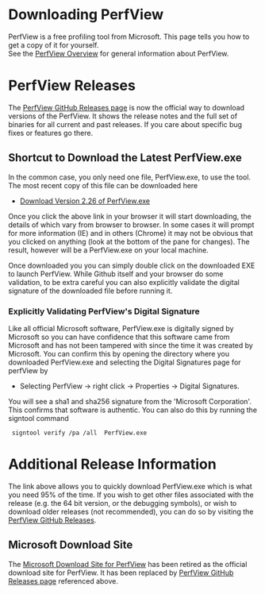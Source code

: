 # Downloading PerfView 

PerfView is a free profiling tool from Microsoft.   This page tells you how to get a copy of it for yourself.  
See the [PerfView Overview](https://github.com/Microsoft/perfview#perfview-overview) for general information
about PerfView.   

# PerfView Releases

The [PerfView GitHub Releases page](https://github.com/Microsoft/perfview/releases) is now the official 
way to download versions of the PerfView.
It shows the release notes and the full set of binaries for all current and past releases.  If you
care about specific bug fixes or features go there.  

## Shortcut to Download the Latest PerfView.exe

In the common case, you only need one file, PerfView.exe, to use the tool.  The most recent copy of
this file can be downloaded here

* [Download Version 2.26 of PerfView.exe](https://github.com/Microsoft/perfview/releases/download/P2.0.26/PerfView.exe)

Once you click the above link in your browser it will start downloading, the details of which vary from browser to browser.
In some cases it will prompt for more information (IE) and in others (Chrome) it may not be obvious that
you clicked on anything (look at the bottom of the pane for changes).  The result, however will be a PerfView.exe on your
local machine.   

Once downloaded you you can simply double click on the downloaded EXE to launch PerfView.
While Github itself and your browser do some validation, to be extra careful you can
also explicitly validate the digital signature of the downloaded file before running it.

### Explicitly Validating PerfView's Digital Signature

Like all official Microsoft software, PerfView.exe is digitally signed
by Microsoft so you can have confidence that this software came from Microsoft
and has not been tampered with since the time it was created by Microsoft.
You can confirm this by opening the directory where you downloaded PerfView.exe and selecting
the Digital Signatures page for perfView by

* Selecting PerfView -> right click -> Properties -> Digital Signatures.

You will see a sha1 and sha256 signature from the 'Microsoft Corporation'.
This confirms that software is authentic. You can also do this by running the signtool command
```
 signtool verify /pa /all  PerfView.exe
```

# Additional Release Information

The link above allows you to quickly download PerfView.exe which is what you need 95% of the time.
If you wish to get other files associated with the release (e.g. the 64 bit version, or
the debugging symbols), or wish to download older releases (not recommended), you can do
so by visiting the [PerfView GitHub Releases](https://github.com/Microsoft/perfview/releases).


## Microsoft Download Site
The [Microsoft Download Site for PerfView](https://www.microsoft.com/en-us/download/details.aspx?id=28567) has
been retired as the official download site for PerfView.  It has been replaced by
[PerfView GitHub Releases page](https://github.com/Microsoft/perfview/releases) referenced above. 


